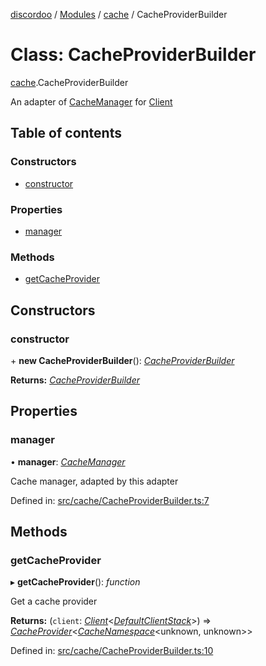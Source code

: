 [discordoo](../README.md) / [Modules](../modules.md) / [cache](../modules/cache.md) / CacheProviderBuilder

# Class: CacheProviderBuilder

[cache](../modules/cache.md).CacheProviderBuilder

An adapter of [CacheManager](cache.cachemanager.md) for [Client](core.client.md)

## Table of contents

### Constructors

- [constructor](cache.cacheproviderbuilder.md#constructor)

### Properties

- [manager](cache.cacheproviderbuilder.md#manager)

### Methods

- [getCacheProvider](cache.cacheproviderbuilder.md#getcacheprovider)

## Constructors

### constructor

\+ **new CacheProviderBuilder**(): [*CacheProviderBuilder*](cache.cacheproviderbuilder.md)

**Returns:** [*CacheProviderBuilder*](cache.cacheproviderbuilder.md)

## Properties

### manager

• **manager**: [*CacheManager*](cache.cachemanager.md)

Cache manager, adapted by this adapter

Defined in: [src/cache/CacheProviderBuilder.ts:7](https://github.com/Discordoo/discordoo/blob/8db69d8/src/cache/CacheProviderBuilder.ts#L7)

## Methods

### getCacheProvider

▸ **getCacheProvider**(): *function*

Get a cache provider

**Returns:** (`client`: [*Client*](core.client.md)<[*DefaultClientStack*](../interfaces/core.defaultclientstack.md)\>) => [*CacheProvider*](../modules/core.md#cacheprovider)<[*CacheNamespace*](../interfaces/core.cachenamespace.md)<unknown, unknown\>\>

Defined in: [src/cache/CacheProviderBuilder.ts:10](https://github.com/Discordoo/discordoo/blob/8db69d8/src/cache/CacheProviderBuilder.ts#L10)
